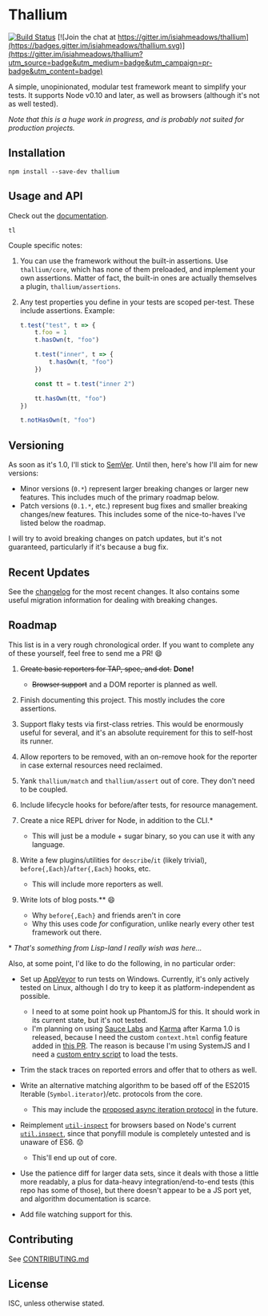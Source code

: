 # Thallium

[![Build Status](https://travis-ci.org/isiahmeadows/thallium.svg?branch=master)](https://travis-ci.org/isiahmeadows/thallium) [![Join the chat at https://gitter.im/isiahmeadows/thallium](https://badges.gitter.im/isiahmeadows/thallium.svg)](https://gitter.im/isiahmeadows/thallium?utm_source=badge&utm_medium=badge&utm_campaign=pr-badge&utm_content=badge)

A simple, unopinionated, modular test framework meant to simplify your tests. It supports Node v0.10 and later, as well as browsers (although it's not as well tested).

*Note that this is a huge work in progress, and is probably not suited for production projects.*

## Installation

```
npm install --save-dev thallium
```

## Usage and API

Check out the [documentation](http://github.com/isiahmeadows/thallium/blob/master/docs/README.md).

```
tl
```

Couple specific notes:

1. You can use the framework without the built-in assertions. Use `thallium/core`, which has none of them preloaded, and implement your own assertions. Matter of fact, the built-in ones are actually themselves a plugin, `thallium/assertions`.

2. Any test properties you define in your tests are scoped per-test. These include assertions. Example:

    ```js
    t.test("test", t => {
        t.foo = 1
        t.hasOwn(t, "foo")

        t.test("inner", t => {
            t.hasOwn(t, "foo")
        })

        const tt = t.test("inner 2")

        tt.hasOwn(tt, "foo")
    })

    t.notHasOwn(t, "foo")
    ```

## Versioning

As soon as it's 1.0, I'll stick to [SemVer](https://semver.org). Until then, here's how I'll aim for new versions:

- Minor versions (`0.*`) represent larger breaking changes or larger new features. This includes much of the primary roadmap below.
- Patch versions (`0.1.*`, etc.) represent bug fixes and smaller breaking changes/new features. This includes some of the nice-to-haves I've listed below the roadmap.

I will try to avoid breaking changes on patch updates, but it's not guaranteed, particularly if it's because a bug fix.

## Recent Updates

See the [changelog](https://github.com/isiahmeadows/thallium/blob/master/CHANGELOG.md) for the most recent changes. It also contains some useful migration information for dealing with breaking changes.

## Roadmap

This list is in a very rough chronological order. If you want to complete any of these yourself, feel free to send me a PR! :smile:

1. ~~Create basic reporters for TAP, spec, and dot.~~ **Done!**
    - ~~Browser support~~ and a DOM reporter is planned as well.

2. Finish documenting this project. This mostly includes the core assertions.

3. Support flaky tests via first-class retries. This would be enormously useful for several, and it's an absolute requirement for this to self-host its runner.

4. Allow reporters to be removed, with an on-remove hook for the reporter in case external resources need reclaimed.

5. Yank `thallium/match` and `thallium/assert` out of core. They don't need to be coupled.

5. Include lifecycle hooks for before/after tests, for resource management.

6. Create a nice REPL driver for Node, in addition to the CLI.\*
    - This will just be a module + sugar binary, so you can use it with any language.

7. Write a few plugins/utilities for `describe`/`it` (likely trivial), `before{,Each}`/`after{,Each}` hooks, etc.
    - This will include more reporters as well.

8. Write lots of blog posts.\*\* :smile:
    - Why `before{,Each}` and friends aren't in core
    - Why this uses code *for* configuration, unlike nearly every other test framework out there.

\* *That's something from Lisp-land I really wish was here...*

Also, at some point, I'd like to do the following, in no particular order:

- Set up [AppVeyor](https://www.appveyor.com/) to run tests on Windows. Currently, it's only actively tested on Linux, although I do try to keep it as platform-independent as possible.
    - I need to at some point hook up PhantomJS for this. It should work in its current state, but it's not tested.
    - I'm planning on using [Sauce Labs](https://saucelabs.com/) and [Karma](https://karma-runner.github.io) after Karma 1.0 is released, because I need the custom `context.html` config feature added in [this PR](https://github.com/karma-runner/karma/pull/1825). The reason is because I'm using SystemJS and I need a [custom entry script](http://github.com/isiahmeadows/thallium/blob/master/scripts/generate-browser-entry.js) to load the tests.

- Trim the stack traces on reported errors and offer that to others as well.

- Write an alternative matching algorithm to be based off of the ES2015 Iterable (`Symbol.iterator`)/etc. protocols from the core.
    - This may include the [proposed async iteration protocol](https://github.com/tc39/proposal-async-iteration#async-iterators-and-async-iterables) in the future.

- Reimplement [`util-inspect`](https://www.npmjs.com/package/util-inspect) for browsers based on Node's current [`util.inspect`](https://nodejs.org/api/util.html#util_util_inspect_object_options), since that ponyfill module is completely untested and is unaware of ES6. :worried:

    - This'll end up out of core.

- Use the patience diff for larger data sets, since it deals with those a little more readably, a plus for data-heavy integration/end-to-end tests (this repo has some of those), but there doesn't appear to be a JS port yet, and algorithm documentation is scarce.

- Add file watching support for this.

## Contributing

See [CONTRIBUTING.md](https://github.com/isiahmeadows/thallium/blob/master/CONTRIBUTING.md)

## License

ISC, unless otherwise stated.
